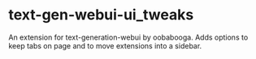 # text-gen-webui-ui_tweaks
An extension for text-generation-webui by oobabooga. Adds options to keep tabs on page and to move extensions into a sidebar.
